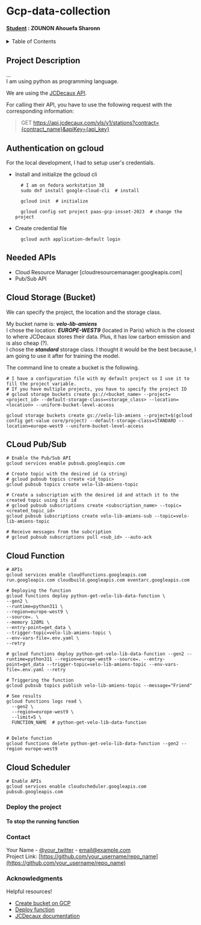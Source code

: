 # Gcp-data-collection

#### <u>Student</u> : ZOUNON Ahouefa Sharonn

<!-- TABLE OF CONTENTS -->
<details>
  <summary>Table of Contents</summary>
  <ol>
    <li><a href="#project-description">Project Description</a></li>
    <li><a href="#authentication-on-gcloud">Authentication on gcloud</a></li>
    <li><a href="#cloud-storage-bucket">Cloud Storage (Bucket)</a></li>
    <li><a href="#cloud-pub-sub">CLoud Pub/Sub</a></li>
    <li><a href="#cloud-function">Cloud Function</a></li>
    <li><a href="#cloud-scheduler">Cloud Scheduler</a></li>
    <li><a href="#deploy-the-project">Run the project</a></li>
    <li><a href="#contact">Contact</a></li>
    <li><a href="#acknowledgments">Acknowledgments</a></li>
  </ol>
</details>

<!-- PROJECT -->

## Project Description

... <br/>
I am using python as programming language.

We are using the [JCDecaux API](https://developer.jcdecaux.com/#/opendata/vls?page=getstarted).

For calling their API, you have to use the following request with the corresponding information:
> GET https://api.jcdecaux.com/vls/v1/stations?contract={contract_name}&apiKey={api_key}

## Authentication on gcloud

For the local development, I had to setup user's credentials. <br />
* Install and initialize the gcloud cli
    ```shell 
      # I am on fedora workstation 38
      sudo dnf install google-cloud-cli  # install
  
      gcloud init  # initialize
  
      gcloud config set project paas-gcp-insset-2023  # change the project
    ```
* Create credential file
    ```shell 
      gcloud auth application-default login
    ```

## Needed APIs

* Cloud Resource Manager [cloudresourcemanager.googleapis.com]
* Pub/Sub API

## Cloud Storage (Bucket)

We can specify the project, the location and the storage class.

My bucket name is: ***velo-lib-amiens*** <br/>
I chose the location: ***EUROPE-WEST9*** (located in Paris) which is the closest to where JCDecaux stores their data. Plus, it has low carbon emission and is also cheap (?). <br/>
I chose the ***standard*** storage class. I thought it would be the best because, I am going to use it after for training the model.

The command line to create a bucket is the following.
```shell 
# I have a configuration file with my default project so I use it to fill the project variable. 
# If you have multiple projects, you have to specify the project ID
# gcloud storage buckets create gs://<bucket_name> --project=<project_id> --default-storage-class=<storage_class> --location=<location> --uniform-bucket-level-access

gcloud storage buckets create gs://velo-lib-amiens --project=$(gcloud config get-value core/project) --default-storage-class=STANDARD --location=europe-west9 --uniform-bucket-level-access
```

## CLoud Pub/Sub

```shell
# Enable the Pub/Sub API
gcloud services enable pubsub.googleapis.com

# Create topic with the desired id (a string)
# gcloud pubsub topics create <id_topic>
gcloud pubsub topics create velo-lib-amiens-topic

# Create a subscription with the desired id and attach it to the created topic using its id
# gcloud pubsub subscriptions create <subscription_name> --topic=<created_topic_id>
gcloud pubsub subscriptions create velo-lib-amiens-sub --topic=velo-lib-amiens-topic

# Receive messages from the subcription
# gcloud pubsub subscriptions pull <sub_id> --auto-ack
```

## Cloud Function

```shell
# APIs
gcloud services enable cloudfunctions.googleapis.com run.googleapis.com cloudbuild.googleapis.com eventarc.googleapis.com

# Deploying the function
gcloud functions deploy python-get-velo-lib-data-function \
--gen2 \
--runtime=python311 \
--region=europe-west9 \
--source=. \
--memory 128Mi \
--entry-point=get_data \
--trigger-topic=velo-lib-amiens-topic \
--env-vars-file=.env.yaml \
--retry

# gcloud functions deploy python-get-velo-lib-data-function --gen2 --runtime=python311 --region=europe-west9 --source=. --entry-point=get_data --trigger-topic=velo-lib-amiens-topic --env-vars-file=.env.yaml --retry

# Triggering the function
gcloud pubsub topics publish velo-lib-amiens-topic --message="Friend"

# See results
gcloud functions logs read \
  --gen2 \
  --region=europe-west9 \
  --limit=5 \
  FUNCTION_NAME  # python-get-velo-lib-data-function


# Delete function
gcloud functions delete python-get-velo-lib-data-function --gen2 --region europe-west9
```

## Cloud Scheduler

```shell
# Enable APIs
gcloud services enable cloudscheduler.googleapis.com pubsub.googleapis.com
```

### Deploy the project
<!-- Add total cost / month -->

#### To stop the running function

### Contact

Your Name - [@your_twitter](https://twitter.com/your_username) - email@example.com <br />
Project Link: [https://github.com/your_username/repo_name](https://github.com/your_username/repo_name)

<!-- ACKNOWLEDGMENTS -->
### Acknowledgments

Helpful resources!

* [Create bucket on GCP](https://cloud.google.com/storage/docs/creating-buckets#create_a_new_bucket)
* [Deploy function](https://cloud.google.com/functions/docs/create-deploy-gcloud)
* [JCDecaux documentation](https://developer.jcdecaux.com/#/opendata/vls?page=dynamic)

